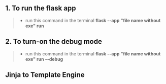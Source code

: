 ## 1. To run the flask app
>- run this command in the terminal
><b>flask --app "file name without exe" run</b>

## 2. To turn-on the debug mode
>- run this command in the terminal
><b>flask --app "file name without exe" run --debug</b>

## Jinja to Template Engine

